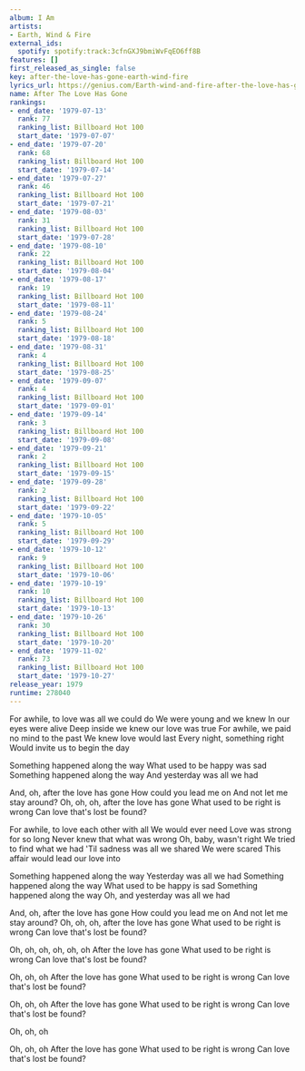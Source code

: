 ```yaml
---
album: I Am
artists:
- Earth, Wind & Fire
external_ids:
  spotify: spotify:track:3cfnGXJ9bmiWvFqEO6ff8B
features: []
first_released_as_single: false
key: after-the-love-has-gone-earth-wind-fire
lyrics_url: https://genius.com/Earth-wind-and-fire-after-the-love-has-gone-lyrics
name: After The Love Has Gone
rankings:
- end_date: '1979-07-13'
  rank: 77
  ranking_list: Billboard Hot 100
  start_date: '1979-07-07'
- end_date: '1979-07-20'
  rank: 68
  ranking_list: Billboard Hot 100
  start_date: '1979-07-14'
- end_date: '1979-07-27'
  rank: 46
  ranking_list: Billboard Hot 100
  start_date: '1979-07-21'
- end_date: '1979-08-03'
  rank: 31
  ranking_list: Billboard Hot 100
  start_date: '1979-07-28'
- end_date: '1979-08-10'
  rank: 22
  ranking_list: Billboard Hot 100
  start_date: '1979-08-04'
- end_date: '1979-08-17'
  rank: 19
  ranking_list: Billboard Hot 100
  start_date: '1979-08-11'
- end_date: '1979-08-24'
  rank: 5
  ranking_list: Billboard Hot 100
  start_date: '1979-08-18'
- end_date: '1979-08-31'
  rank: 4
  ranking_list: Billboard Hot 100
  start_date: '1979-08-25'
- end_date: '1979-09-07'
  rank: 4
  ranking_list: Billboard Hot 100
  start_date: '1979-09-01'
- end_date: '1979-09-14'
  rank: 3
  ranking_list: Billboard Hot 100
  start_date: '1979-09-08'
- end_date: '1979-09-21'
  rank: 2
  ranking_list: Billboard Hot 100
  start_date: '1979-09-15'
- end_date: '1979-09-28'
  rank: 2
  ranking_list: Billboard Hot 100
  start_date: '1979-09-22'
- end_date: '1979-10-05'
  rank: 5
  ranking_list: Billboard Hot 100
  start_date: '1979-09-29'
- end_date: '1979-10-12'
  rank: 9
  ranking_list: Billboard Hot 100
  start_date: '1979-10-06'
- end_date: '1979-10-19'
  rank: 10
  ranking_list: Billboard Hot 100
  start_date: '1979-10-13'
- end_date: '1979-10-26'
  rank: 30
  ranking_list: Billboard Hot 100
  start_date: '1979-10-20'
- end_date: '1979-11-02'
  rank: 73
  ranking_list: Billboard Hot 100
  start_date: '1979-10-27'
release_year: 1979
runtime: 278040
---
```

For awhile, to love was all we could do
We were young and we knew
In our eyes were alive
Deep inside we knew our love was true
For awhile, we paid no mind to the past
We knew love would last
Every night, something right
Would invite us to begin the day


Something happened along the way
What used to be happy was sad
Something happened along the way
And yesterday was all we had


And, oh, after the love has gone
How could you lead me on
And not let me stay around?
Oh, oh, oh, after the love has gone
What used to be right is wrong
Can love that's lost be found?


For awhile, to love each other with all
We would ever need
Love was strong for so long
Never knew that what was wrong
Oh, baby, wasn't right
We tried to find what we had
'Til sadness was all we shared
We were scared
This affair would lead our love into


Something happened along the way
Yesterday was all we had
Something happened along the way
What used to be happy is sad
Something happened along the way
Oh, and yesterday was all we had


And, oh, after the love has gone
How could you lead me on
And not let me stay around?
Oh, oh, oh, after the love has gone
What used to be right is wrong
Can love that's lost be found?

Oh, oh, oh, oh, oh, oh
After the love has gone
What used to be right is wrong
Can love that's lost be found?

Oh, oh, oh
After the love has gone
What used to be right is wrong
Can love that's lost be found?

Oh, oh, oh
After the love has gone
What used to be right is wrong
Can love that's lost be found?

Oh, oh, oh

Oh, oh, oh
After the love has gone
What used to be right is wrong
Can love that's lost be found?

